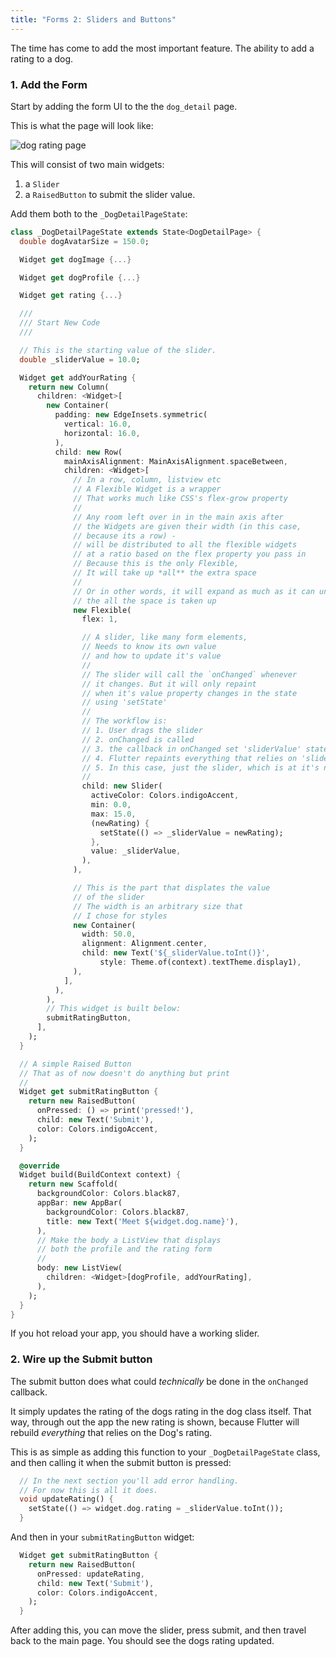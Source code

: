 ```yaml
---
title: "Forms 2: Sliders and Buttons"
---
```


The time has come to add the most important feature. The ability to add a rating to a dog.

### 1. Add the Form

Start by adding the form UI to the the `dog_detail` page.

This is what the page will look like:

![dog rating page](https://res.cloudinary.com/ericwindmill/image/upload/c_scale,r_5,w_300/v1521395106/flutter_by_example/Simulator_Screen_Shot_-_iPhone_X_-_2018-03-18_at_10.44.53.png)

This will consist of two main widgets:
  1. a `Slider`
  2. a `RaisedButton` to submit the slider value.

Add them both to the `_DogDetailPageState`:

```dart
class _DogDetailPageState extends State<DogDetailPage> {
  double dogAvatarSize = 150.0;

  Widget get dogImage {...}

  Widget get dogProfile {...}

  Widget get rating {...}

  ///
  /// Start New Code
  ///

  // This is the starting value of the slider.
  double _sliderValue = 10.0;

  Widget get addYourRating {
    return new Column(
      children: <Widget>[
        new Container(
          padding: new EdgeInsets.symmetric(
            vertical: 16.0,
            horizontal: 16.0,
          ),
          child: new Row(
            mainAxisAlignment: MainAxisAlignment.spaceBetween,
            children: <Widget>[
              // In a row, column, listview etc
              // A Flexible Widget is a wrapper
              // That works much like CSS's flex-grow property
              //
              // Any room left over in in the main axis after
              // the Widgets are given their width (in this case,
              // because its a row) -
              // will be distributed to all the flexible widgets
              // at a ratio based on the flex property you pass in
              // Because this is the only Flexible,
              // It will take up *all** the extra space
              //
              // Or in other words, it will expand as much as it can until
              // the all the space is taken up
              new Flexible(
                flex: 1,

                // A slider, like many form elements,
                // Needs to know its own value
                // and how to update it's value
                //
                // The slider will call the `onChanged` whenever
                // it changes. But it will only repaint
                // when it's value property changes in the state
                // using 'setState'
                //
                // The workflow is:
                // 1. User drags the slider
                // 2. onChanged is called
                // 3. the callback in onChanged set 'sliderValue' state
                // 4. Flutter repaints everything that relies on 'sliderValue'
                // 5. In this case, just the slider, which is at it's new value
                //
                child: new Slider(
                  activeColor: Colors.indigoAccent,
                  min: 0.0,
                  max: 15.0,
                  (newRating) {
                    setState(() => _sliderValue = newRating);
                  },
                  value: _sliderValue,
                ),
              ),

              // This is the part that displates the value
              // of the slider
              // The width is an arbitrary size that
              // I chose for styles
              new Container(
                width: 50.0,
                alignment: Alignment.center,
                child: new Text('${_sliderValue.toInt()}',
                    style: Theme.of(context).textTheme.display1),
              ),
            ],
          ),
        ),
        // This widget is built below:
        submitRatingButton,
      ],
    );
  }

  // A simple Raised Button
  // That as of now doesn't do anything but print
  //
  Widget get submitRatingButton {
    return new RaisedButton(
      onPressed: () => print('pressed!'),
      child: new Text('Submit'),
      color: Colors.indigoAccent,
    );
  }

  @override
  Widget build(BuildContext context) {
    return new Scaffold(
      backgroundColor: Colors.black87,
      appBar: new AppBar(
        backgroundColor: Colors.black87,
        title: new Text('Meet ${widget.dog.name}'),
      ),
      // Make the body a ListView that displays
      // both the profile and the rating form
      //
      body: new ListView(                                              // updated
        children: <Widget>[dogProfile, addYourRating],
      ),
    );
  }
}
```


If you hot reload your app, you should have a working slider.

### 2. Wire up the Submit button

The submit button does what could *technically*  be done in the `onChanged` callback.

It simply updates the rating of the dogs rating in the dog class itself. That way, through out the app the new rating is shown, because Flutter will rebuild *everything* that relies on the Dog's rating.

This is as simple as adding this function to your `_DogDetailPageState` class, and then calling it when the submit button is pressed:

```dart
  // In the next section you'll add error handling.
  // For now this is all it does.
  void updateRating() {
    setState(() => widget.dog.rating = _sliderValue.toInt());
  }
```

And then in your `submitRatingButton` widget:

```dart
  Widget get submitRatingButton {
    return new RaisedButton(
      onPressed: updateRating,                                          // updated
      child: new Text('Submit'),
      color: Colors.indigoAccent,
    );
  }
 ```


After adding this, you can move the slider, press submit, and then travel back to the main page. You should see the dogs rating updated.


